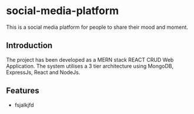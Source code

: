 # social-media-platform

This is a social media platform for people to share their mood and moment. 

## Introduction
The project has been developed as a MERN stack REACT CRUD Web Application. The system utilises a 3 tier architecture using MongoDB, ExpressJs, React and NodeJs.

## Features
- fsjalkjfd
